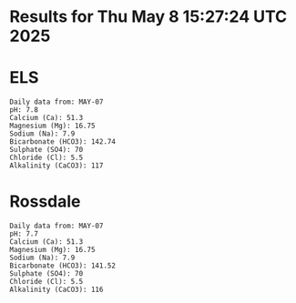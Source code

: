 # Results for Thu May  8 15:27:24 UTC 2025
# ELS
```
Daily data from: MAY-07
pH: 7.8
Calcium (Ca): 51.3
Magnesium (Mg): 16.75
Sodium (Na): 7.9
Bicarbonate (HCO3): 142.74
Sulphate (SO4): 70
Chloride (Cl): 5.5
Alkalinity (CaCO3): 117
```
# Rossdale
```
Daily data from: MAY-07
pH: 7.7
Calcium (Ca): 51.3
Magnesium (Mg): 16.75
Sodium (Na): 7.9
Bicarbonate (HCO3): 141.52
Sulphate (SO4): 70
Chloride (Cl): 5.5
Alkalinity (CaCO3): 116
```
